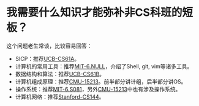 # 我需要什么知识才能弥补非CS科班的短板？

这个问题老生常谈，比较容易回答：

- SICP：推荐[UCB-CS61A](https://cs61a.org/)。
- 计算机的常用工具：推荐[MIT-6.NULL](https://missing-semester-cn.github.io/)，介绍了Shell, git, vim等诸多工具。
- 数据结构和算法：推荐[UCB-CS61B](https://sp21.datastructur.es/)。
- 计算机组成原理：推荐[CMU-15213](https://www.cs.cmu.edu/~213/)。前半部分讲计组，后半部分讲OS。
- 操作系统：推荐[MIT-6.S081](https://pdos.csail.mit.edu/6.S081/2020/schedule.html)，另外[CMU-15213](https://www.cs.cmu.edu/~213/)中也有涉及操作系统。
- 计算机网络：推荐[Stanford-CS144](https://cs144.github.io/)。
